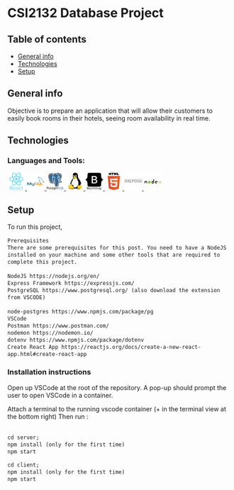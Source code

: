 # CSI2132 Database Project

## Table of contents

- [General info](#general-info)
- [Technologies](#technologies)
- [Setup](#setup)

## General info

Objective is to prepare an application that will allow their customers to easily book rooms in their hotels, seeing room availability in real time.

## Technologies

<h3 align="left">Languages and Tools:</h3>
<p align="left"> 
<a href="https://reactjs.org/" target="_blank" rel="noreferrer"> <img src="https://raw.githubusercontent.com/devicons/devicon/master/icons/react/react-original-wordmark.svg" alt="react" width="40" height="40"/> </a>
<a href="https://www.mysql.com/" target="_blank" rel="noreferrer"> 
<img src="https://raw.githubusercontent.com/devicons/devicon/master/icons/mysql/mysql-original-wordmark.svg" alt="mysql" width="40" height="40"/>
 </a> 
 <a href="https://www.postgresql.org" target="_blank" rel="noreferrer"> <img src="https://raw.githubusercontent.com/devicons/devicon/master/icons/postgresql/postgresql-original-wordmark.svg" alt="postgresql" width="40" height="40"/> </a> 
<a href="https://www.linux.org/" target="_blank" rel="noreferrer"> <img src="https://raw.githubusercontent.com/devicons/devicon/master/icons/linux/linux-original.svg" alt="linux" width="40" height="40"/> </a>
<a href="https://getbootstrap.com" target="_blank" rel="noreferrer"> <img src="https://raw.githubusercontent.com/devicons/devicon/master/icons/bootstrap/bootstrap-plain-wordmark.svg" alt="bootstrap" width="40" height="40"/> </a>
<a href="https://www.w3.org/html/" target="_blank" rel="noreferrer"> <img src="https://raw.githubusercontent.com/devicons/devicon/master/icons/html5/html5-original-wordmark.svg" alt="html5" width="40" height="40"/> </a>
<a href="https://www.w3.org/html/" target="_blank" rel="noreferrer"> <img src="https://raw.githubusercontent.com/devicons/devicon/master/icons/express/express-original-wordmark.svg" alt="express" width="40" height="40"/> </a>
<a href="https://www.w3.org/html/" target="_blank" rel="noreferrer"> <img src="https://raw.githubusercontent.com/devicons/devicon/master/icons/nodejs/nodejs-original-wordmark.svg" alt="nodejs" width="40" height="40"/> </a>
</p>


## Setup

To run this project,

```
Prerequisites
There are some prerequisites for this post. You need to have a NodeJS installed on your machine and some other tools that are required to complete this project.

NodeJS https://nodejs.org/en/
Express Framework https://expressjs.com/
PostgreSQL https://www.postgresql.org/ (also download the extension from VSCODE)

node-postgres https://www.npmjs.com/package/pg
VSCode
Postman https://www.postman.com/
nodemon https://nodemon.io/
dotenv https://www.npmjs.com/package/dotenv
Create React App https://reactjs.org/docs/create-a-new-react-app.html#create-react-app
```

### Installation instructions

Open up VSCode at the root of the repository. A pop-up should prompt the user to open VSCode in a container.


Attach a terminal to the running vscode container (+ in the terminal view at the bottom right) Then run :



```

cd server;
npm install (only for the first time)
npm start
```

```
cd client; 
npm install (only for the first time)
npm start
```
